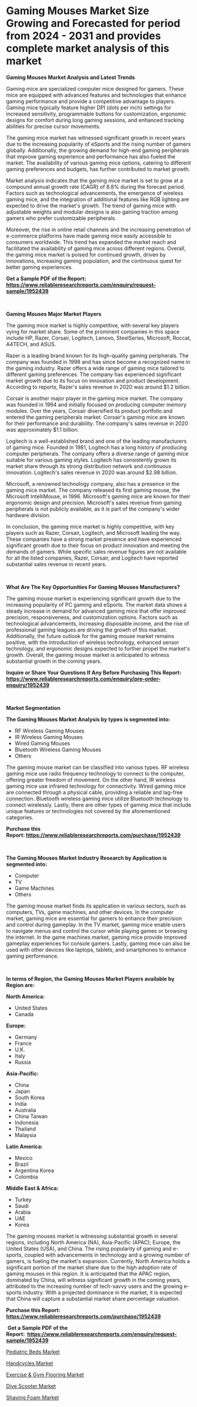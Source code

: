 <p><h1>Gaming Mouses Market Size Growing and Forecasted for period from 2024 - 2031 and provides complete market analysis of this market</h1></p><p><strong>Gaming Mouses Market Analysis and Latest Trends</strong></p>
<p><p>Gaming mice are specialized computer mice designed for gamers. These mice are equipped with advanced features and technologies that enhance gaming performance and provide a competitive advantage to players. Gaming mice typically feature higher DPI (dots per inch) settings for increased sensitivity, programmable buttons for customization, ergonomic designs for comfort during long gaming sessions, and enhanced tracking abilities for precise cursor movements.</p><p>The gaming mice market has witnessed significant growth in recent years due to the increasing popularity of eSports and the rising number of gamers globally. Additionally, the growing demand for high-end gaming peripherals that improve gaming experience and performance has also fueled the market. The availability of various gaming mice options, catering to different gaming preferences and budgets, has further contributed to market growth.</p><p>Market analysis indicates that the gaming mice market is set to grow at a compound annual growth rate (CAGR) of 8.8% during the forecast period. Factors such as technological advancements, the emergence of wireless gaming mice, and the integration of additional features like RGB lighting are expected to drive the market's growth. The trend of gaming mice with adjustable weights and modular designs is also gaining traction among gamers who prefer customizable peripherals.</p><p>Moreover, the rise in online retail channels and the increasing penetration of e-commerce platforms have made gaming mice easily accessible to consumers worldwide. This trend has expanded the market reach and facilitated the availability of gaming mice across different regions. Overall, the gaming mice market is poised for continued growth, driven by innovations, increasing gaming population, and the continuous quest for better gaming experiences.</p></p>
<p><strong>Get a Sample PDF of the Report:&nbsp; <a href="https://www.reliableresearchreports.com/enquiry/request-sample/1952439">https://www.reliableresearchreports.com/enquiry/request-sample/1952439</a></strong></p>
<p>&nbsp;</p>
<p><strong>Gaming Mouses Major Market Players</strong></p>
<p><p>The gaming mice market is highly competitive, with several key players vying for market share. Some of the prominent companies in this space include HP, Razer, Corsair, Logitech, Lenovo, SteelSeries, Microsoft, Roccat, A4TECH, and ASUS.</p><p>Razer is a leading brand known for its high-quality gaming peripherals. The company was founded in 1998 and has since become a recognized name in the gaming industry. Razer offers a wide range of gaming mice tailored to different gaming preferences. The company has experienced significant market growth due to its focus on innovation and product development. According to reports, Razer's sales revenue in 2020 was around $1.2 billion.</p><p>Corsair is another major player in the gaming mice market. The company was founded in 1994 and initially focused on producing computer memory modules. Over the years, Corsair diversified its product portfolio and entered the gaming peripherals market. Corsair's gaming mice are known for their performance and durability. The company's sales revenue in 2020 was approximately $1.1 billion.</p><p>Logitech is a well-established brand and one of the leading manufacturers of gaming mice. Founded in 1981, Logitech has a long history of producing computer peripherals. The company offers a diverse range of gaming mice suitable for various gaming styles. Logitech has consistently grown its market share through its strong distribution network and continuous innovation. Logitech's sales revenue in 2020 was around $2.98 billion.</p><p>Microsoft, a renowned technology company, also has a presence in the gaming mice market. The company released its first gaming mouse, the Microsoft IntelliMouse, in 1996. Microsoft's gaming mice are known for their ergonomic design and precision. Microsoft's sales revenue from gaming peripherals is not publicly available, as it is part of the company's wider hardware division.</p><p>In conclusion, the gaming mice market is highly competitive, with key players such as Razer, Corsair, Logitech, and Microsoft leading the way. These companies have a strong market presence and have experienced significant growth due to their focus on product innovation and meeting the demands of gamers. While specific sales revenue figures are not available for all the listed companies, Razer, Corsair, and Logitech have reported substantial sales revenue in recent years.</p></p>
<p>&nbsp;</p>
<p><strong>What Are The Key Opportunities For Gaming Mouses Manufacturers?</strong></p>
<p><p>The gaming mouse market is experiencing significant growth due to the increasing popularity of PC gaming and eSports. The market data shows a steady increase in demand for advanced gaming mice that offer improved precision, responsiveness, and customization options. Factors such as technological advancements, increasing disposable income, and the rise of professional gaming leagues are driving the growth of this market. Additionally, the future outlook for the gaming mouse market remains positive, with the introduction of wireless technology, enhanced sensor technology, and ergonomic designs expected to further propel the market's growth. Overall, the gaming mouse market is anticipated to witness substantial growth in the coming years.</p></p>
<p><strong>Inquire or Share Your Questions If Any Before Purchasing This Report: <a href="https://www.reliableresearchreports.com/enquiry/pre-order-enquiry/1952439">https://www.reliableresearchreports.com/enquiry/pre-order-enquiry/1952439</a></strong></p>
<p>&nbsp;</p>
<p><strong>Market Segmentation</strong></p>
<p><strong>The Gaming Mouses Market Analysis by types is segmented into:</strong></p>
<p><ul><li>RF Wireless Gaming Mouses</li><li>IR Wireless Gaming Mouses</li><li>Wired Gaming Mouses</li><li>Bluetooth Wireless Gaming Mouses</li><li>Others</li></ul></p>
<p><p>The gaming mouse market can be classified into various types. RF wireless gaming mice use radio frequency technology to connect to the computer, offering greater freedom of movement. On the other hand, IR wireless gaming mice use infrared technology for connectivity. Wired gaming mice are connected through a physical cable, providing a reliable and lag-free connection. Bluetooth wireless gaming mice utilize Bluetooth technology to connect wirelessly. Lastly, there are other types of gaming mice that include unique features or technologies not covered by the aforementioned categories.</p></p>
<p><strong>Purchase this Report:&nbsp;<a href="https://www.reliableresearchreports.com/purchase/1952439">https://www.reliableresearchreports.com/purchase/1952439</a></strong></p>
<p>&nbsp;</p>
<p><strong>The Gaming Mouses Market Industry Research by Application is segmented into:</strong></p>
<p><ul><li>Computer</li><li>TV</li><li>Game Machines</li><li>Others</li></ul></p>
<p><p>The gaming mouse market finds its application in various sectors, such as computers, TVs, game machines, and other devices. In the computer market, gaming mice are essential for gamers to enhance their precision and control during gameplay. In the TV market, gaming mice enable users to navigate menus and control the cursor while playing games or browsing the internet. In the game machines market, gaming mice provide improved gameplay experiences for console gamers. Lastly, gaming mice can also be used with other devices like laptops, tablets, and smartphones to enhance gaming performance.</p></p>
<p>&nbsp;</p>
<p><strong>In terms of Region, the Gaming Mouses Market Players available by Region are:</strong></p>
<p>
    <p> <strong> North America: </strong>
        <ul>
            <li>United States</li>
            <li>Canada</li>
        </ul>
        </p> 
    <p> <strong> Europe: </strong>
        <ul>
            <li>Germany</li>
            <li>France</li>
            <li>U.K.</li>
            <li>Italy</li>
            <li>Russia</li>
        </ul>
        </p> 
    <p> <strong> Asia-Pacific: </strong>
        <ul>
            <li>China</li>
            <li>Japan</li>
            <li>South Korea</li>
            <li>India</li>
            <li>Australia</li>
            <li>China Taiwan</li>
            <li>Indonesia</li>
            <li>Thailand</li>
            <li>Malaysia</li>
        </ul>
        </p> 
    <p> <strong> Latin America: </strong>
        <ul>
            <li>Mexico</li>
            <li>Brazil</li>
            <li>Argentina Korea</li>
            <li>Colombia</li>
        </ul>
        </p> 
    <p> <strong> Middle East & Africa: </strong>
        <ul>
            <li>Turkey</li>
            <li>Saudi</li>
            <li>Arabia</li>
            <li>UAE</li>
            <li>Korea</li>
        </ul>
    </p>
    </p>
<p><p>The gaming mouses market is witnessing substantial growth in several regions, including North America (NA), Asia-Pacific (APAC), Europe, the United States (USA), and China. The rising popularity of gaming and e-sports, coupled with advancements in technology and a growing number of gamers, is fueling the market's expansion. Currently, North America holds a significant portion of the market share due to the high adoption rate of gaming mouses in this region. It is anticipated that the APAC region, dominated by China, will witness significant growth in the coming years, attributed to the increasing number of tech-savvy users and the growing e-sports industry. With a projected dominance in the market, it is expected that China will capture a substantial market share percentage valuation.</p></p>
<p><strong>Purchase this Report: <a href="https://www.reliableresearchreports.com/purchase/1952439">https://www.reliableresearchreports.com/purchase/1952439</a></strong></p>
<p>&nbsp;<strong>Get a Sample PDF of the Report:&nbsp;&nbsp;<a href="https://www.reliableresearchreports.com/enquiry/request-sample/1952439">https://www.reliableresearchreports.com/enquiry/request-sample/1952439</a></strong></p>
<p><strong></strong></p>
<p><p><a href="https://github.com/Krish2023na/Market-Research-Report-List-2/blob/main/pediatric-beds-market.md">Pediatric Beds Market</a></p><p><a href="https://github.com/kuntayevaz/Market-Research-Report-List-2/blob/main/handcycles-market.md">Handcycles Market</a></p><p><a href="https://github.com/kipkeeva/Market-Research-Report-List-2/blob/main/exercise-gym-flooring-market.md">Exercise & Gym Flooring Market</a></p><p><a href="https://github.com/provorikovar/Market-Research-Report-List-2/blob/main/dive-scooter-market.md">Dive Scooter Market</a></p><p><a href="https://github.com/aliciawhite5576/Market-Research-Report-List-2/blob/main/shaving-foam-market.md">Shaving Foam Market</a></p></p>